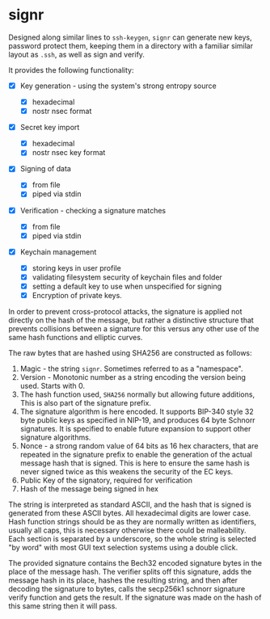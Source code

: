 # signr

Designed along similar lines to `ssh-keygen`, `signr` can generate new keys, password protect them, keeping them in a directory with a familiar
similar layout as `.ssh`, as well as sign and verify.

It provides the following functionality:

- [x] Key generation - using the system's strong entropy source

    - [x] hexadecimal
    - [x] nostr nsec format
- [x] Secret key import 
    - [x] hexadecimal
    - [x] nostr nsec key format
- [x] Signing of data 
    - [x] from file 
    - [x] piped via stdin

- [x] Verification - checking a signature matches
    - [x] from file 
    - [x] piped via stdin

- [x] Keychain management 
    - [x] storing keys in user profile
    - [x] validating filesystem security of keychain files and folder
    - [x] setting a default key to use when unspecified for signing
    - [x] Encryption of private keys.

In order to prevent cross-protocol attacks, the signature is applied not
directly on the hash of the message, but rather a distinctive structure
that prevents collisions between a signature for this versus any other use
of the same hash functions and elliptic curves.

The raw bytes that are hashed using SHA256 are constructed as follows:

1. Magic - the string `signr`. Sometimes referred to as a "namespace".
2. Version - Monotonic number as a string encoding the version being used.
   Starts with 0.
3. The hash function used, `SHA256` normally but allowing future additions,
   This is also part of the signature prefix.
4. The signature algorithm is here encoded. It supports BIP-340 style 32 byte public keys as specified in NIP-19, and produces 64 byte Schnorr signatures. It is specified to enable future expansion to support other signature algorithms.
5. Nonce - a strong random value of 64 bits as 16 hex
   characters, that are repeated in the signature prefix to enable the
   generation of the actual message hash that is signed. This is here to 
   ensure the same hash is never signed twice as this weakens the security 
   of the EC keys.
6. Public Key of the signatory, required for verification
7. Hash of the message being signed in hex

The string is interpreted as standard ASCII, and the hash that is signed is
generated from these ASCII bytes. All hexadecimal digits are lower case. 
Hash function strings should be as they are normally written as identifiers, 
usually all caps, this is necessary otherwise there could be malleability.
Each section is separated by a underscore, so the whole string is selected 
"by word" with most GUI text selection systems using a double click.

The provided signature contains the Bech32 encoded signature bytes in the 
place of the message hash. The verifier splits off this signature, adds the 
message hash in its place, hashes the resulting string, and then after decoding
the signature to bytes, calls the secp256k1 schnorr signature verify function 
and gets the result. If the signature was made on the hash of this same string 
then it will pass.